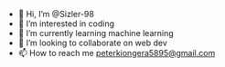 - 👋 Hi, I’m @Sizler-98
- 👀 I’m interested in coding
- 🌱 I’m currently learning machine learning
- 💞️ I’m looking to collaborate on web dev
- 📫 How to reach me peterkiongera5895@gmail.com

<!---
Sizler-98/Sizler-98 is a ✨ special ✨ repository because its `README.md` (this file) appears on your GitHub profile.
You can click the Preview link to take a look at your changes.
--->
